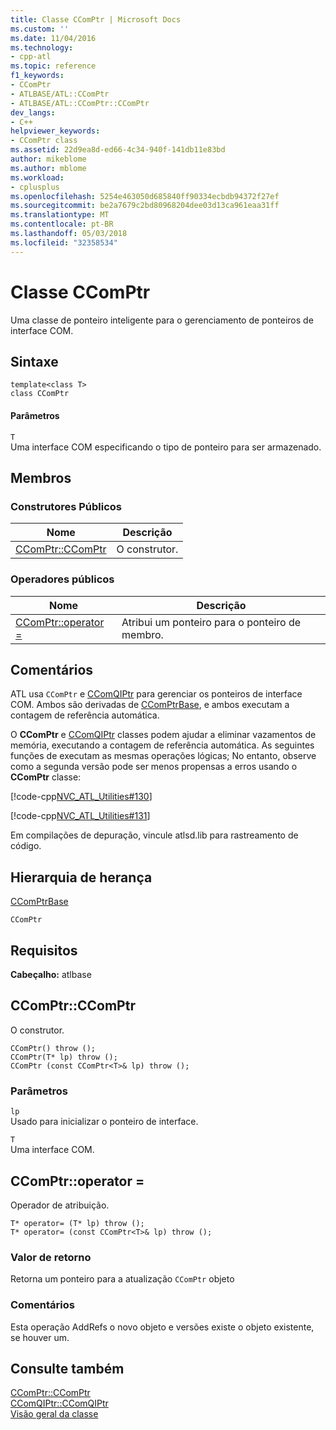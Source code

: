 ```yaml
---
title: Classe CComPtr | Microsoft Docs
ms.custom: ''
ms.date: 11/04/2016
ms.technology:
- cpp-atl
ms.topic: reference
f1_keywords:
- CComPtr
- ATLBASE/ATL::CComPtr
- ATLBASE/ATL::CComPtr::CComPtr
dev_langs:
- C++
helpviewer_keywords:
- CComPtr class
ms.assetid: 22d9ea8d-ed66-4c34-940f-141db11e83bd
author: mikeblome
ms.author: mblome
ms.workload:
- cplusplus
ms.openlocfilehash: 5254e463050d685840ff90334ecbdb94372f27ef
ms.sourcegitcommit: be2a7679c2bd80968204dee03d13ca961eaa31ff
ms.translationtype: MT
ms.contentlocale: pt-BR
ms.lasthandoff: 05/03/2018
ms.locfileid: "32358534"
---
```

# <a name="ccomptr-class"></a>Classe CComPtr
Uma classe de ponteiro inteligente para o gerenciamento de ponteiros de interface COM.  
  
## <a name="syntax"></a>Sintaxe  
  
```
template<class T>  
class CComPtr
```  
  
#### <a name="parameters"></a>Parâmetros  
 `T`  
 Uma interface COM especificando o tipo de ponteiro para ser armazenado.  
  
## <a name="members"></a>Membros  
  
### <a name="public-constructors"></a>Construtores Públicos  
  
|Nome|Descrição|  
|----------|-----------------|  
|[CComPtr::CComPtr](#ccomptr)|O construtor.|  
  
### <a name="public-operators"></a>Operadores públicos  
  
|Nome|Descrição|  
|----------|-----------------|  
|[CComPtr::operator =](#operator_eq)|Atribui um ponteiro para o ponteiro de membro.|  
  
## <a name="remarks"></a>Comentários  
 ATL usa `CComPtr` e [CComQIPtr](../../atl/reference/ccomqiptr-class.md) para gerenciar os ponteiros de interface COM. Ambos são derivadas de [CComPtrBase](../../atl/reference/ccomptrbase-class.md), e ambos executam a contagem de referência automática.  
  
 O **CComPtr** e [CComQIPtr](../../atl/reference/ccomqiptr-class.md) classes podem ajudar a eliminar vazamentos de memória, executando a contagem de referência automática.  As seguintes funções de executam as mesmas operações lógicas; No entanto, observe como a segunda versão pode ser menos propensas a erros usando o **CComPtr** classe:  
  
 [!code-cpp[NVC_ATL_Utilities#130](../../atl/codesnippet/cpp/ccomptr-class_1.cpp)]  
  
 [!code-cpp[NVC_ATL_Utilities#131](../../atl/codesnippet/cpp/ccomptr-class_2.cpp)]  
  
 Em compilações de depuração, vincule atlsd.lib para rastreamento de código.  
  
## <a name="inheritance-hierarchy"></a>Hierarquia de herança  
 [CComPtrBase](../../atl/reference/ccomptrbase-class.md)  
  
 `CComPtr`  
  
## <a name="requirements"></a>Requisitos  
 **Cabeçalho:** atlbase  
  
##  <a name="ccomptr"></a>  CComPtr::CComPtr  
 O construtor.  
  
```
CComPtr() throw ();
CComPtr(T* lp) throw ();
CComPtr (const CComPtr<T>& lp) throw ();
```  
  
### <a name="parameters"></a>Parâmetros  
 `lp`  
 Usado para inicializar o ponteiro de interface.  
  
 `T`  
 Uma interface COM.  
  
##  <a name="operator_eq"></a>  CComPtr::operator =  
 Operador de atribuição.  
  
```
T* operator= (T* lp) throw ();
T* operator= (const CComPtr<T>& lp) throw ();
```  
  
### <a name="return-value"></a>Valor de retorno  
 Retorna um ponteiro para a atualização `CComPtr` objeto  
  
### <a name="remarks"></a>Comentários  
 Esta operação AddRefs o novo objeto e versões existe o objeto existente, se houver um.  
  
## <a name="see-also"></a>Consulte também  
 [CComPtr::CComPtr](#ccomptr)   
 [CComQIPtr::CComQIPtr](../../atl/reference/ccomqiptr-class.md#ccomqiptr)   
 [Visão geral da classe](../../atl/atl-class-overview.md)
